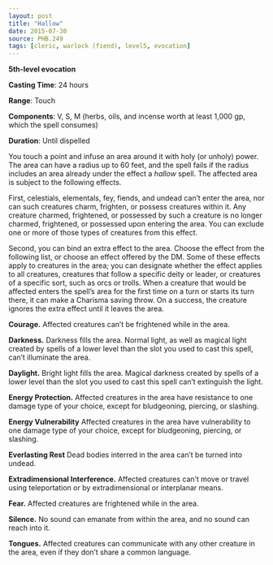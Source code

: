 ```yaml
---
layout: post
title: "Hallow"
date: 2015-07-30
source: PHB.249
tags: [cleric, warlock (fiend), level5, evocation]
---
```


**5th-level evocation**

**Casting Time**: 24 hours

**Range**: Touch

**Components**: V, S, M (herbs, oils, and incense worth at least 1,000 gp, which the spell consumes)

**Duration**: Until dispelled

You touch a point and infuse an area around it with holy (or unholy) power. The area can have a radius up to 60 feet, and the spell fails if the radius includes an area already under the effect a *hallow* spell. The affected area is subject to the following effects. 

First, celestials, elementals, fey, fiends, and undead can’t enter the area, nor can such creatures charm, frighten, or possess creatures within it. Any creature charmed, frightened, or possessed by such a creature is no longer charmed, frightened, or possessed upon entering the area. You can exclude one or more of those types of creatures from this effect. 

Second, you can bind an extra effect to the area. Choose the effect from the following list, or choose an effect offered by the DM. Some of these effects apply to creatures in the area; you can designate whether the effect applies to all creatures, creatures that follow a specific deity or leader, or creatures of a specific sort, such as orcs or trolls. When a creature that would be affected enters the spell’s area for the first time on a turn or starts its turn there, it can make a Charisma saving throw. On a success, the creature ignores the extra effect until it leaves the area.

**Courage.** Affected creatures can’t be frightened while in the area. 

**Darkness.** Darkness fills the area. Normal light, as well as magical light created by spells of a lower level than the slot you used to cast this spell, can’t illuminate the area. 

**Daylight.** Bright light fills the area. Magical darkness created by spells of a lower level than the slot you used to cast this spell can’t extinguish the light. 

**Energy Protection.** Affected creatures in the area have resistance to one damage type of your choice, except for bludgeoning, piercing, or slashing. 

**Energy Vulnerability** Affected creatures in the area have vulnerability to one damage type of your choice, except for bludgeoning, piercing, or slashing. 

**Everlasting Rest** Dead bodies interred in the area can’t be turned into undead. 

**Extradimensional Interference.** Affected creatures can’t move or travel using teleportation or by extradimensional or interplanar means. 

**Fear.** Affected creatures are frightened while in the area. 

**Silence.** No sound can emanate from within the area, and no sound can reach into it. 

**Tongues.** Affected creatures can communicate with any other creature in the area, even if they don’t share a common language. 
